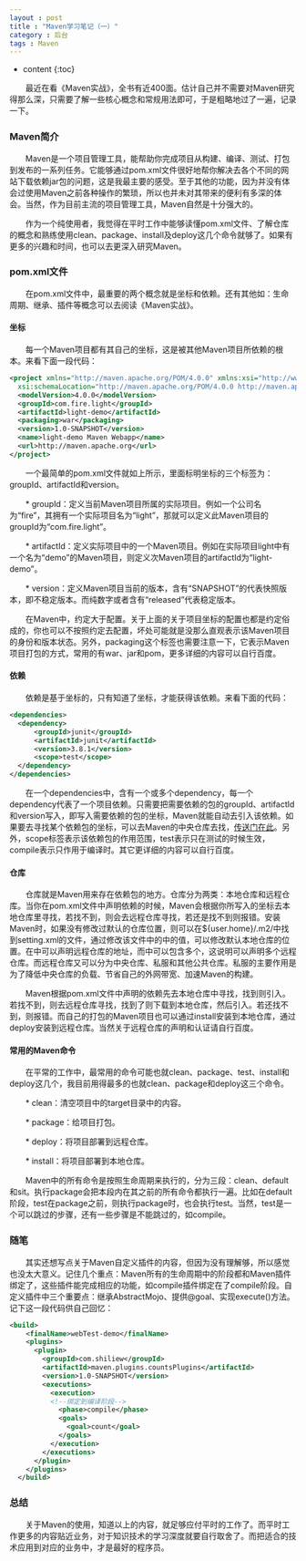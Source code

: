```yaml
---
layout : post
title : "Maven学习笔记（一）"
category : 后台
tags : Maven 
---
```


* content
{:toc}


　　最近在看《Maven实战》，全书有近400面。估计自己并不需要对Maven研究得那么深，只需要了解一些核心概念和常规用法即可，于是粗略地过了一遍，记录一下。



### Maven简介

　　Maven是一个项目管理工具，能帮助你完成项目从构建、编译、测试、打包到发布的一系列任务。它能够通过pom.xml文件很好地帮你解决去各个不同的网站下载依赖jar包的问题，这是我最主要的感受。至于其他的功能，因为并没有体会过使用Maven之前各种操作的繁琐，所以也并未对其带来的便利有多深的体会。当然，作为目前主流的项目管理工具，Maven自然是十分强大的。

　　作为一个纯使用者，我觉得在平时工作中能够读懂pom.xml文件、了解仓库的概念和熟练使用clean、package、install及deploy这几个命令就够了。如果有更多的兴趣和时间，也可以去更深入研究Maven。

### pom.xml文件

　　在pom.xml文件中，最重要的两个概念就是坐标和依赖。还有其他如：生命周期、继承、插件等概念可以去阅读《Maven实战》。

#### 坐标

　　每一个Maven项目都有其自己的坐标，这是被其他Maven项目所依赖的根本。来看下面一段代码：

```xml
<project xmlns="http://maven.apache.org/POM/4.0.0" xmlns:xsi="http://www.w3.org/2001/XMLSchema-instance"
  xsi:schemaLocation="http://maven.apache.org/POM/4.0.0 http://maven.apache.org/maven-v4_0_0.xsd">
  <modelVersion>4.0.0</modelVersion>
  <groupId>com.fire.light</groupId>
  <artifactId>light-demo</artifactId>
  <packaging>war</packaging>
  <version>1.0-SNAPSHOT</version>
  <name>light-demo Maven Webapp</name>
  <url>http://maven.apache.org</url>
</project>
```

　　一个最简单的pom.xml文件就如上所示，里面标明坐标的三个标签为：groupId、artifactId和version。

　　* groupId：定义当前Maven项目所属的实际项目。例如一个公司名为“fire”，其拥有一个实际项目名为“light”，那就可以定义此Maven项目的groupId为“com.fire.light”。

　　* artifactId：定义实际项目中的一个Maven项目。例如在实际项目light中有一个名为“demo”的Maven项目，则定义次Maven项目的artifactId为“light-demo”。

　　* version：定义Maven项目当前的版本，含有“SNAPSHOT”的代表快照版本，即不稳定版本。而纯数字或者含有“released”代表稳定版本。

　　在Maven中，约定大于配置。关于上面的关于项目坐标的配置也都是约定俗成的，你也可以不按照约定去配置，坏处可能就是没那么直观表示该Maven项目的身份和版本状态。另外，packaging这个标签也需要注意一下，它表示Maven项目打包的方式，常用的有war、jar和pom，更多详细的内容可以自行百度。

#### 依赖

　　依赖是基于坐标的，只有知道了坐标，才能获得该依赖。来看下面的代码：

```xml
<dependencies>
  <dependency>
      <groupId>junit</groupId>
      <artifactId>junit</artifactId>
      <version>3.8.1</version>
      <scope>test</scope>
  </dependency>
</dependencies>
```

　　在一个dependencies中，含有一个或多个dependency，每一个dependency代表了一个项目依赖。只需要把需要依赖的包的groupId、artifactId和version写入，即写入需要依赖的包的坐标，Maven就能自动去引入该依赖。如果要去寻找某个依赖包的坐标，可以去Maven的中央仓库去找，[传送门在此](https://mvnrepository.com/)。另外，scope标签表示该依赖包的作用范围，test表示只在测试的时候生效，compile表示只作用于编译时。其它更详细的内容可以自行百度。

#### 仓库

　　仓库就是Maven用来存在依赖包的地方。仓库分为两类：本地仓库和远程仓库。当你在pom.xml文件中声明依赖的时候，Maven会根据你所写入的坐标去本地仓库里寻找，若找不到，则会去远程仓库寻找，若还是找不到则报错。安装Maven时，如果没有修改过默认的仓库位置，则可以在${user.home}/.m2/中找到setting.xml的文件，通过修改该文件中的<localRepository>中的值，可以修改默认本地仓库的位置。在<repository>中可以声明远程仓库的地址，而<repositories>中可以包含多个<repository>，这说明可以声明多个远程仓库。而远程仓库又可以分为中央仓库、私服和其他公共仓库。私服的主要作用是为了降低中央仓库的负载、节省自己的外网带宽、加速Maven的构建。

　　Maven根据pom.xml文件中声明的依赖先去本地仓库中寻找，找到则引入。若找不到，则去远程仓库寻找，找到了则下载到本地仓库，然后引入。若还找不到，则报错。而自己的打包的Maven项目也可以通过install安装到本地仓库，通过deploy安装到远程仓库。当然关于远程仓库的声明和认证请自行百度。

#### 常用的Maven命令

　　在平常的工作中，最常用的命令可能也就clean、package、test、install和deploy这几个，我目前用得最多的也就clean、package和deploy这三个命令。

　　* clean：清空项目中的target目录中的内容。

　　* package：给项目打包。

　　* deploy：将项目部署到远程仓库。

　　* install：将项目部署到本地仓库。

　　Maven中的所有命令是按照生命周期来执行的，分为三段：clean、default和sit。执行package会把本段内在其之前的所有命令都执行一遍。比如在default阶段，test在package之前，则执行package时，也会执行test。当然，test是一个可以跳过的步骤，还有一些步骤是不能跳过的，如compile。

### 随笔

　　其实还想写点关于Maven自定义插件的内容，但因为没有理解够，所以感觉也没太大意义。记住几个重点：Maven所有的生命周期中的阶段都和Maven插件绑定了，这些插件能完成相应的功能，如compile插件绑定在了compile阶段。自定义插件中三个重要点：继承AbstractMojo、提供@goal、实现execute()方法。记下这一段代码供自己回忆：

```xml
<build>
    <finalName>webTest-demo</finalName>
    <plugins>
      <plugin>
        <groupId>com.shiliew</groupId>
        <artifactId>maven.plugins.countsPlugins</artifactId>
        <version>1.0-SNAPSHOT</version>
        <executions>
          <execution>
          <!--绑定到编译阶段-->
            <phase>compile</phase>
            <goals>
              <goal>count</goal>
            </goals>
          </execution>
        </executions>
      </plugin>
    </plugins>
  </build>
```

### 总结

　　关于Maven的使用，知道以上的内容，就足够应付平时的工作了。而平时工作更多的内容贴近业务，对于知识技术的学习深度就要自行取舍了。而把适合的技术应用到对应的业务中，才是最好的程序员。


